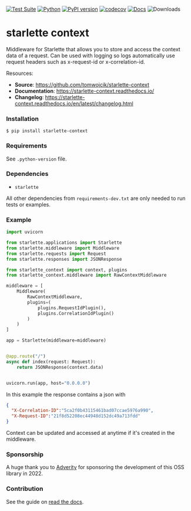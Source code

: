 [![Test Suite](https://github.com/tomwojcik/starlette-context/actions/workflows/test-suite.yml/badge.svg)](https://github.com/tomwojcik/starlette-context/actions/workflows/test-suite.yml)
[![Python](https://img.shields.io/badge/python-3.7+-blue.svg)](https://www.python.org/downloads/release/python-370/)
[![PyPI version](https://badge.fury.io/py/starlette-context.svg)](https://badge.fury.io/py/starlette-context)
[![codecov](https://codecov.io/gh/tomwojcik/starlette-context/branch/master/graph/badge.svg)](https://codecov.io/gh/tomwojcik/starlette-context)
[![Docs](https://readthedocs.org/projects/pip/badge/?version=latest)](https://starlette-context.readthedocs.io/)
![Downloads](https://img.shields.io/pypi/dm/starlette-context)


# starlette context
Middleware for Starlette that allows you to store and access the context data of a request. Can be used with logging so logs automatically use request headers such as x-request-id or x-correlation-id.

Resources:

* **Source**: https://github.com/tomwojcik/starlette-context
* **Documentation**: https://starlette-context.readthedocs.io/
* **Changelog**: https://starlette-context.readthedocs.io/en/latest/changelog.html

### Installation

`$ pip install starlette-context`


### Requirements
See `.python-version` file.

### Dependencies

- `starlette`

All other dependencies from `requirements-dev.txt` are only needed to run tests or examples.

### Example

```python
import uvicorn

from starlette.applications import Starlette
from starlette.middleware import Middleware
from starlette.requests import Request
from starlette.responses import JSONResponse

from starlette_context import context, plugins
from starlette_context.middleware import RawContextMiddleware

middleware = [
    Middleware(
        RawContextMiddleware,
        plugins=(
            plugins.RequestIdPlugin(),
            plugins.CorrelationIdPlugin()
        )
    )
]

app = Starlette(middleware=middleware)


@app.route("/")
async def index(request: Request):
    return JSONResponse(context.data)


uvicorn.run(app, host="0.0.0.0")

```
In this example the response contains a json with
```json
{
  "X-Correlation-ID":"5ca2f0b43115461bad07ccae5976a990",
  "X-Request-ID":"21f8d52208ec44948d152dc49a713fdd"
}
```

Context can be updated and accessed at anytime if it's created in the middleware.

### Sponsorship

A huge thank you to [Adverity](https://www.adverity.com/) for sponsoring the development of this OSS library in 2022.

### Contribution

See the guide on [read the docs](https://starlette-context.readthedocs.io/en/latest/contributing.html#contributing).
